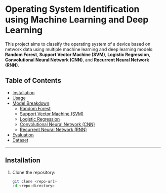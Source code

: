 # Operating System Identification using Machine Learning and Deep Learning

This project aims to classify the operating system of a device based on network data using multiple machine learning and deep learning models: **Random Forest**, **Support Vector Machine (SVM)**, **Logistic Regression**, **Convolutional Neural Network (CNN)**, and **Recurrent Neural Network (RNN)**.

## Table of Contents
- [Installation](#installation)
- [Usage](#usage)
- [Model Breakdown](#model-breakdown)
    - [Random Forest](#random-forest)
    - [Support Vector Machine (SVM)](#support-vector-machine-svm)
    - [Logistic Regression](#logistic-regression)
    - [Convolutional Neural Network (CNN)](#convolutional-neural-network-cnn)
    - [Recurrent Neural Network (RNN)](#recurrent-neural-network-rnn)
- [Evaluation](#evaluation)
- [Dataset](#dataset)

---

## Installation

1. Clone the repository:
   ```bash
   git clone <repo-url>
   cd <repo-directory>

